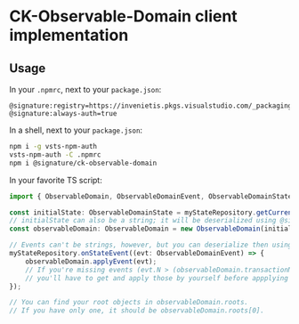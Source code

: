 # CK-Observable-Domain client implementation

## Usage

In your `.npmrc`, next to your `package.json`:

```
@signature:registry=https://invenietis.pkgs.visualstudio.com/_packaging/InternalNPM/npm/registry
@signature:always-auth=true
```

In a shell, next to your `package.json`:

```sh
npm i -g vsts-npm-auth
vsts-npm-auth -C .npmrc
npm i @signature/ck-observable-domain
```

In your favorite TS script:

```ts
import { ObservableDomain, ObservableDomainEvent, ObservableDomainState } from "@signature/ck-observable-domain";

const initialState: ObservableDomainState = myStateRepository.getCurrentState();
// initialState can also be a string; it will be deserialized using @signature/json-graph-serializer.
const observableDomain: ObservableDomain = new ObservableDomain(initial);

// Events can't be strings, however, but you can deserialize then using JSON.parse().
myStateRepository.onStateEvent((evt: ObservableDomainEvent) => {
    observableDomain.applyEvent(evt);
    // If you're missing events (evt.N > (observableDomain.transactionNumber + 1)),
    // you'll have to get and apply those by yourself before appplying new ones.
});

// You can find your root objects in observableDomain.roots.
// If you have only one, it should be observableDomain.roots[0].
```
